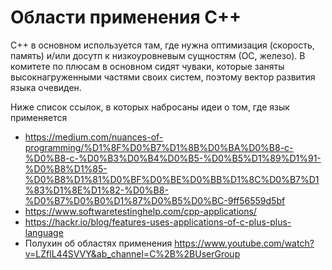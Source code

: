 #  Области применения C++

 С++ в основном используется там, где нужна оптимизация (скорость, память) и/или досутп к низкоуровневым сущностям (ОС, железо). В комитете по плюсам в основном сидят чуваки, которые заняты высокнагруженными частями своих систем, поэтому вектор развития языка очевиден.

Ниже список ссылок, в которых набросаны идеи о том, где язык применяется
- https://medium.com/nuances-of-programming/%D1%8F%D0%B7%D1%8B%D0%BA%D0%B8-c-%D0%B8-c-%D0%B3%D0%B4%D0%B5-%D0%B5%D1%89%D1%91-%D0%B8%D1%85-%D0%B8%D1%81%D0%BF%D0%BE%D0%BB%D1%8C%D0%B7%D1%83%D1%8E%D1%82-%D0%B8-%D0%B7%D0%B0%D1%87%D0%B5%D0%BC-9ff56559d5bf
- https://www.softwaretestinghelp.com/cpp-applications/
- https://hackr.io/blog/features-uses-applications-of-c-plus-plus-language
- Полухин об областях применения https://www.youtube.com/watch?v=LZflL44SVVY&ab_channel=C%2B%2BUserGroup